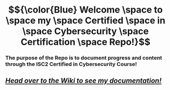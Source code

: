
# $${\color{Blue} Welcome \space  to \space  my \space  Certified \space in \space Cybersecurity \space Certification \space Repo!}$$

### The purpose of the Repo is to document progress and content through the ISC2 Certified in Cybersecurity Course!

## _[Head over to the Wiki to see my documentation!]([https://github.com/Hsanokklis/2024-2025-Tech-Journal/wiki](https://github.com/Hsanokklis/ISC2-Certified-In-Cyber/wiki))_
